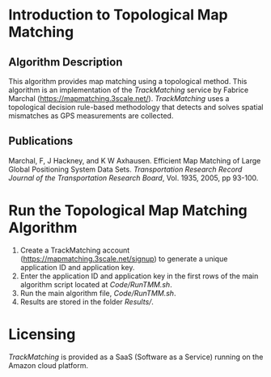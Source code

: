 # Introduction to Topological Map Matching

## Algorithm Description
This algorithm provides map matching using a topological method. This algorithm is an implementation of the *TrackMatching* service by Fabrice Marchal (https://mapmatching.3scale.net/). *TrackMatching* uses a topological decision rule-based methodology that detects and solves spatial mismatches as GPS measurements are collected.

## Publications
Marchal, F, J Hackney, and K W Axhausen. Efficient Map Matching of Large Global Positioning System Data Sets. *Transportation Research Record Journal of the Transportation Research Board*, Vol. 1935, 2005, pp 93-100.

# Run the Topological Map Matching Algorithm
1. Create a TrackMatching account (https://mapmatching.3scale.net/signup) to generate a unique application ID and application key.
2. Enter the application ID and application key in the first rows of the main algorithm script located at *Code/RunTMM.sh*.
3. Run the main algorithm file, *Code/RunTMM.sh*.
4. Results are stored in the folder *Results/*.

# Licensing
*TrackMatching* is provided as a SaaS (Software as a Service) running on the Amazon cloud platform.


